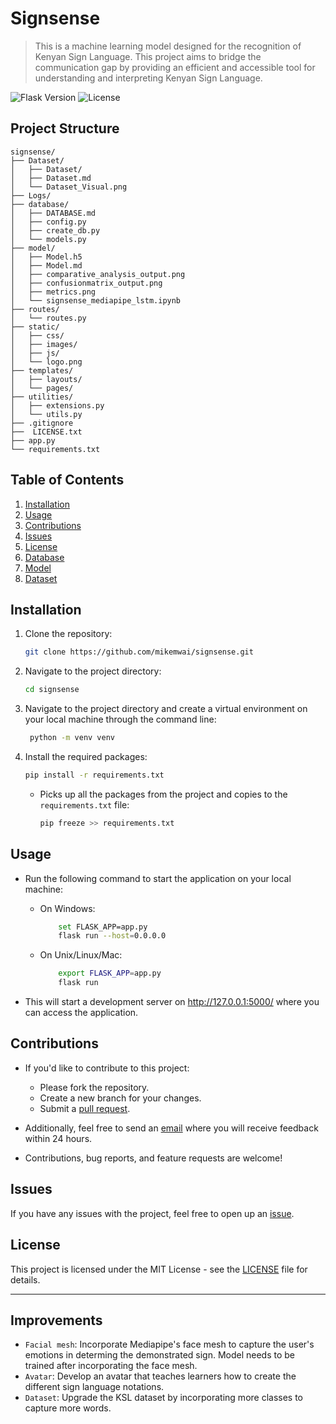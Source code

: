 # Signsense

> This is a machine learning model designed for the recognition of Kenyan Sign Language. This project aims to bridge the communication gap by providing an efficient and accessible tool for understanding and interpreting Kenyan Sign Language.

![Flask Version](https://img.shields.io/badge/Flask-3.1%2B-blue)
![License](https://img.shields.io/badge/License-MIT-green)

## Project Structure

```
signsense/
├── Dataset/
│   ├── Dataset/
│   ├── Dataset.md
│   └── Dataset_Visual.png
├── Logs/
├── database/
│   ├── DATABASE.md
│   ├── config.py
│   ├── create_db.py
│   └── models.py
├── model/
│   ├── Model.h5
│   ├── Model.md
│   ├── comparative_analysis_output.png
│   ├── confusionmatrix_output.png
│   ├── metrics.png
│   └── signsense_mediapipe_lstm.ipynb
├── routes/
│   └── routes.py
├── static/
│   ├── css/
│   ├── images/
│   ├── js/
│   └── logo.png
├── templates/
│   ├── layouts/
│   └── pages/
├── utilities/
│   ├── extensions.py
│   └── utils.py
├── .gitignore
├──  LICENSE.txt
├── app.py
└── requirements.txt
```

## Table of Contents

1. [Installation](#installation)
2. [Usage](#usage)
3. [Contributions](#contributions)
4. [Issues](#issues)
5. [License](#license)
6. [Database](./database/DATABASE.md)
7. [Model](./model/Model.md)
8. [Dataset](./Dataset/Dataset.md)

## Installation

1. Clone the repository:
   
    ```sh
    git clone https://github.com/mikemwai/signsense.git
    ```
    
3. Navigate to the project directory:
   
    ```sh
    cd signsense
    ```
    
 4. Navigate to the project directory and create a virtual environment on your local machine through the command line:
    
       ```sh
        python -m venv venv
       ```
    
4. Install the required packages:
   
    ```sh
    pip install -r requirements.txt
    ```

    - Picks up all the packages from the project and copies to the `requirements.txt` file:
      
        ```sh
        pip freeze >> requirements.txt
        ```

## Usage

- Run the following command to start the application on your local machine:

  - On Windows:

    ```sh
        set FLASK_APP=app.py
        flask run --host=0.0.0.0
    ```

  - On Unix/Linux/Mac:

    ```sh
        export FLASK_APP=app.py
        flask run
    ```

- This will start a development server on http://127.0.0.1:5000/ where you can access the application.

## Contributions

- If you'd like to contribute to this project:

   - Please fork the repository.
   - Create a new branch for your changes.
   - Submit a [pull request](https://github.com/mikemwai/signsense/pulls).

- Additionally, feel free to send an [email](mailto:hellomikemwai@gmail.com) where you will receive feedback within 24 hours.
- Contributions, bug reports, and feature requests are welcome!

## Issues

If you have any issues with the project, feel free to open up an [issue](https://github.com/mikemwai/signsense/issues).

## License

This project is licensed under the MIT License - see the [LICENSE](LICENSE.txt) file for details.

---

## Improvements

- `Facial mesh`: Incorporate Mediapipe's face mesh to capture the user's emotions in determing the demonstrated sign. Model needs to be trained after incorporating the face mesh.
- `Avatar`: Develop an avatar that teaches learners how to create the different sign language notations. 
- `Dataset`: Upgrade the KSL dataset by incorporating more classes to capture more words.
